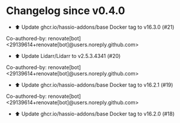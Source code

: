 # Changelog since v0.4.0
- ⬆️ Update ghcr.io/hassio-addons/base Docker tag to v16.3.0 (#21)

Co-authored-by: renovate[bot] <29139614+renovate[bot]@users.noreply.github.com> 
- ⬆️ Update Lidarr/Lidarr to v2.5.3.4341 (#20)

Co-authored-by: renovate[bot] <29139614+renovate[bot]@users.noreply.github.com> 
- ⬆️ Update ghcr.io/hassio-addons/base Docker tag to v16.2.1 (#19)

Co-authored-by: renovate[bot] <29139614+renovate[bot]@users.noreply.github.com> 
- ⬆️ Update ghcr.io/hassio-addons/base Docker tag to v16.2.0 (#18) 
